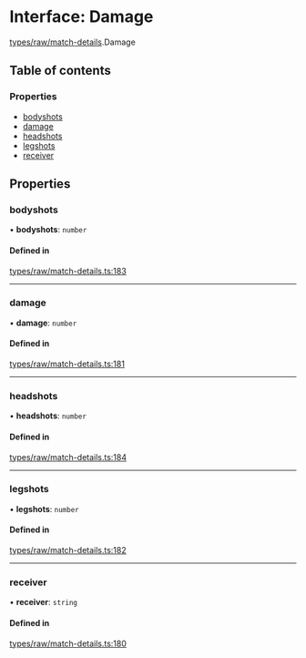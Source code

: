 # Interface: Damage

[types/raw/match-details](../modules/types_raw_match_details.md).Damage

## Table of contents

### Properties

- [bodyshots](types_raw_match_details.Damage.md#bodyshots)
- [damage](types_raw_match_details.Damage.md#damage)
- [headshots](types_raw_match_details.Damage.md#headshots)
- [legshots](types_raw_match_details.Damage.md#legshots)
- [receiver](types_raw_match_details.Damage.md#receiver)

## Properties

### bodyshots

• **bodyshots**: `number`

#### Defined in

[types/raw/match-details.ts:183](https://github.com/jameslinimk/unofficial-valorant-api/blob/3123117/package/src/types/raw/match-details.ts#L183)

___

### damage

• **damage**: `number`

#### Defined in

[types/raw/match-details.ts:181](https://github.com/jameslinimk/unofficial-valorant-api/blob/3123117/package/src/types/raw/match-details.ts#L181)

___

### headshots

• **headshots**: `number`

#### Defined in

[types/raw/match-details.ts:184](https://github.com/jameslinimk/unofficial-valorant-api/blob/3123117/package/src/types/raw/match-details.ts#L184)

___

### legshots

• **legshots**: `number`

#### Defined in

[types/raw/match-details.ts:182](https://github.com/jameslinimk/unofficial-valorant-api/blob/3123117/package/src/types/raw/match-details.ts#L182)

___

### receiver

• **receiver**: `string`

#### Defined in

[types/raw/match-details.ts:180](https://github.com/jameslinimk/unofficial-valorant-api/blob/3123117/package/src/types/raw/match-details.ts#L180)

